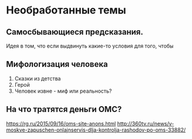 # Необработанные темы

## Самосбывающиеся предсказания.
Идея в том, что если выдвинуть какие-то условия для того, чтобы 

## Мифологизация человека
1. Сказки из детства
2. Герой
3. Человек извне - миф или реальность?
 
## На что тратятся деньги ОМС?
https://rg.ru/2015/09/16/oms-site-anons.html
http://360tv.ru/news/v-moskve-zapuschen-onlajnservis-dlja-kontrolja-rashodov-po-oms-33882/
